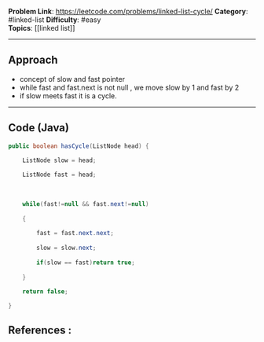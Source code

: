 
**Problem Link**: https://leetcode.com/problems/linked-list-cycle/ 
**Category**: #linked-list
**Difficulty**: #easy  
**Topics**: [[linked list]]   

---

## Approach

- concept of slow and fast pointer 
- while fast and fast.next is not null , we move slow by 1 and fast by 2 
- if slow meets fast it is a cycle.

---

## Code (Java)

```java
public boolean hasCycle(ListNode head) {

	ListNode slow = head;
	
	ListNode fast = head;
	
	  
	
	while(fast!=null && fast.next!=null)
	
	{
	
		fast = fast.next.next;
		
		slow = slow.next;
		
		if(slow == fast)return true;
	
	}
	
	return false;

}

```


## References :